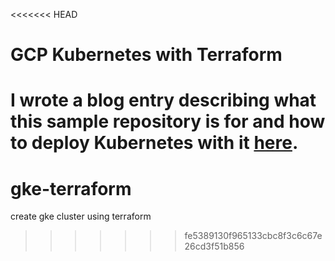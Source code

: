 <<<<<<< HEAD
# GCP Kubernetes with Terraform

I wrote a blog entry describing what this sample repository is for and how to deploy Kubernetes with it [here](https://compositecode.blog/2017/10/23/build-a-kubernetes-cluster-on-google-cloud-platform-with-terraform/).
=======
# gke-terraform
create gke cluster using terraform 
>>>>>>> fe5389130f965133cbc8f3c6c67e26cd3f51b856
